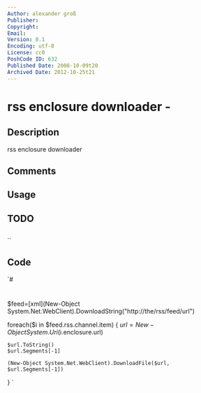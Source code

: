 ```yaml
---
Author: alexander groß
Publisher: 
Copyright: 
Email: 
Version: 0.1
Encoding: utf-8
License: cc0
PoshCode ID: 632
Published Date: 2008-10-09t20
Archived Date: 2012-10-25t21
---
```


# rss enclosure downloader - 

## Description

rss enclosure downloader

## Comments



## Usage



## TODO



## 

``

## Code

`#
 #
 $feed=[xml](New-Object System.Net.WebClient).DownloadString("http://the/rss/feed/url")
 
 foreach($i in $feed.rss.channel.item) {
 	$url = New-Object System.Uri($i.enclosure.url)
 
 	$url.ToString()
 	$url.Segments[-1]
 
 	(New-Object System.Net.WebClient).DownloadFile($url, $url.Segments[-1])
 }
`

